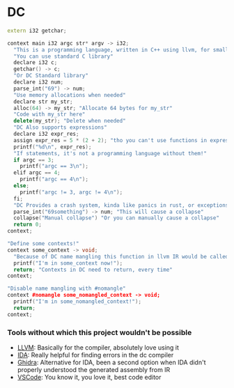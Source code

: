 # DC
```cpp
extern i32 getchar;

context main i32 argc str* argv -> i32;
  "This is a programming language, written in C++ using llvm, for small scripts/programs"
  "You can use standard C library"
  declare i32 c;
  getchar() -> c;
  "Or DC Standard library"
  declare i32 num;
  parse_int("69") -> num;
  "Use memory allocations when needed"
  declare str my_str;
  alloc(64) -> my_str; "Allocate 64 bytes for my_str"
  "Code with my_str here"
  delete(my_str); "Delete when needed"
  "DC Also supports expressions"
  declare i32 expr_res;
  assign expr_res = 5 * (2 + 2); "tho you can't use functions in expressions, I could implement that but that's too hard for me"
  printf("%d\n", expr_res);
  "If statements, it's not a programming language without them!"
  if argc == 3;
    printf("argc == 3\n");
  elif argc == 4;
    printf("argc == 4\n");
  else;
    printf("argc != 3, argc != 4\n");
  fi;
  "DC Provides a crash system, kinda like panics in rust, or exceptions in c++, in DC they are called collapses"
  parse_int("69something") -> num; "This will cause a collapse"
  collapse("Manual collapse") "Or you can manually cause a collapse"
  return 0;
context;

"Define some contexts!"
context some_context -> void;
  "Because of DC name mangling this function in llvm IR would be called _Z11somecontext4aout_void"
  printf("I'm in some_context now!");
  return; "Contexts in DC need to return, every time"
context;

"Disable name mangling with #nomangle"
context #nomangle some_nomangled_context -> void;
  printf("I'm in some_nomangled_context!");
  return;
context;
```
### Tools without which this project wouldn't be possible
- [LLVM](https://llvm.org/): Basically for the compiler, absolutely love using it
- [IDA](https://hex-rays.com/): Really helpful for finding errors in the dc compiler
- [Ghidra](https://github.com/NationalSecurityAgency/ghidra): Alternative for IDA, been a second option when IDA didn't properly understood the generated assembly from IR
- [VSCode](https://code.visualstudio.com/): You know it, you love it, best code editor
